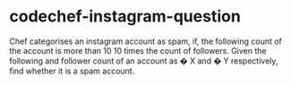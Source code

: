 # codechef-instagram-question
Chef categorises an instagram account as spam, if, the following count of the account is more than  10 10 times the count of followers.  Given the following and follower count of an account as  � X and  � Y respectively, find whether it is a spam account.
